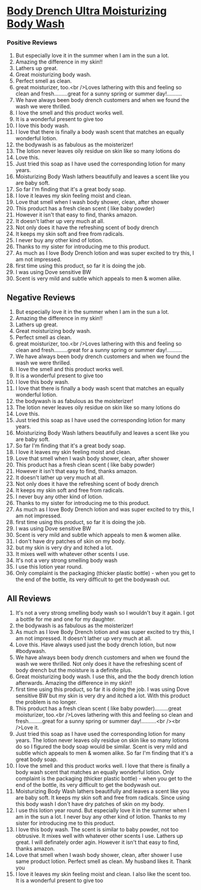 # [Body Drench Ultra Moisturizing Body Wash](https://products.checkmycream.com/products/Body-Drench-Ultra-Moisturizing-Body-Wash.html)

### Positive Reviews

<ol>
      <li>But especially love it in the summer when I am in the sun a lot.  </li>
      <li>Amazing the difference in my skin!!</li>
      <li>Lathers up great.</li>
      <li>Great moisturizing body wash.  </li>
      <li>Perfect smell as clean.</li>
      <li>great moisturizer, too.&lt;br /&gt;Loves lathering with this and feeling so clean and fresh.........great for a sunny spring or summer day!..........</li>
      <li>We have always been body drench customers and when we found the wash we were thrilled.  </li>
      <li>I love the smell and this product works well.  </li>
      <li>It is a wonderful present to give too</li>
      <li>I love this body wash.</li>
      <li>I love that there is finally a body wash scent that matches an equally wonderful lotion.  </li>
      <li>the bodywash is as fabulous as the moisterizer!</li>
      <li>The lotion never leaves oily residue on skin like so many lotions do</li>
      <li>Love this.  </li>
      <li>Just tried this soap as I have used the corresponding lotion for many years.</li>
      <li>Moisturizing Body Wash lathers beautifully and leaves a scent like you are baby soft.  </li>
      <li>So far I&#x27;m finding that it&#x27;s a great body soap.</li>
      <li>I love it leaves my skin feeling moist and clean.</li>
      <li>Love that smell when I wash body shower, clean, after shower</li>
      <li>This product has a fresh clean scent ( like baby powder)</li>
      <li>However it isn&#x27;t that easy to find, thanks amazon.</li>
      <li>It doesn&#x27;t lather up very much at all.</li>
      <li>Not only does it have the refreshing scent of body drench</li>
      <li>It keeps my skin soft and free from radicals.  </li>
      <li>I never buy any other kind of lotion.  </li>
      <li>Thanks to my sister for introducing me to this product.</li>
      <li>As much as I love Body Drench lotion and was super excited to try this, I am not impressed.</li>
      <li>first time using this product, so far it is doing the  job.</li>
      <li>I was using Dove sensitive BW</li>
      <li>Scent is very mild and subtle which appeals to men &amp; women alike.  </li>
</ol>


<h2>Negative Reviews</h2>
<ol>
<li> But especially love it in the summer when I am in the sun a lot.  </li>
<li> Amazing the difference in my skin!!</li>
<li> Lathers up great.</li>
<li> Great moisturizing body wash.  </li>
<li> Perfect smell as clean.</li>
<li> great moisturizer, too.&lt;br /&gt;Loves lathering with this and feeling so clean and fresh.........great for a sunny spring or summer day!..........</li>
<li> We have always been body drench customers and when we found the wash we were thrilled.  </li>
<li> I love the smell and this product works well.  </li>
<li> It is a wonderful present to give too</li>
<li> I love this body wash.</li>
<li> I love that there is finally a body wash scent that matches an equally wonderful lotion.  </li>
<li> the bodywash is as fabulous as the moisterizer!</li>
<li> The lotion never leaves oily residue on skin like so many lotions do</li>
<li> Love this.  </li>
<li> Just tried this soap as I have used the corresponding lotion for many years.</li>
<li> Moisturizing Body Wash lathers beautifully and leaves a scent like you are baby soft.  </li>
<li> So far I&#x27;m finding that it&#x27;s a great body soap.</li>
<li> I love it leaves my skin feeling moist and clean.</li>
<li> Love that smell when I wash body shower, clean, after shower</li>
<li> This product has a fresh clean scent ( like baby powder)</li>
<li> However it isn&#x27;t that easy to find, thanks amazon.</li>
<li> It doesn&#x27;t lather up very much at all.</li>
<li> Not only does it have the refreshing scent of body drench</li>
<li> It keeps my skin soft and free from radicals.  </li>
<li> I never buy any other kind of lotion.  </li>
<li> Thanks to my sister for introducing me to this product.</li>
<li> As much as I love Body Drench lotion and was super excited to try this, I am not impressed.</li>
<li> first time using this product, so far it is doing the  job.</li>
<li> I was using Dove sensitive BW</li>
<li> Scent is very mild and subtle which appeals to men &amp; women alike.  </li>
<li> I don&#x27;t have dry patches of skin on my body.</li>
<li> but my skin is very dry and itched a lot.</li>
<li> It mixes well with whatever other scents I use.</li>
<li> It&#x27;s not a very strong smelling body wash</li>
<li> I use this lotion year round.  </li>
<li> Only complaint is the packaging (thicker plastic bottle) - when you get to the end of the bottle, its very difficult to get the bodywash out.</li>
</ol>

<h2>All Reviews</h2>

<ol>
    <li> It&#x27;s not a very strong smelling body wash so I wouldn&#x27;t buy it again.  I got a bottle for me and one for my daughter.</li>
    <li> the bodywash is as fabulous as the moisterizer!</li>
    <li> As much as I love Body Drench lotion and was super excited to try this, I am not impressed. It doesn&#x27;t lather up very much at all.</li>
    <li> Love this.  Have always used just the body drench lotion, but now #bodywash.</li>
    <li> We have always been body drench customers and when we found the wash we were thrilled.  Not only does it have the refreshing scent of body drench but the moisture is a definite plus.</li>
    <li> Great moisturizing body wash.  I use this, and the the body drench lotion afterwards.  Amazing the difference in my skin!!</li>
    <li> first time using this product, so far it is doing the  job. I was using Dove sensitive BW but my skin is very dry and itched a lot. With this product the problem is no longer.</li>
    <li> This product has a fresh clean scent ( like baby powder).........great moisturizer, too.&lt;br /&gt;Loves lathering with this and feeling so clean and fresh.........great for a sunny spring or summer day!..........&lt;br /&gt;&lt;br /&gt;Love it.</li>
    <li> Just tried this soap as I have used the corresponding lotion for many years. The lotion never leaves oily residue on skin like so many lotions do so I figured the body soap would be similar. Scent is very mild and subtle which appeals to men &amp; women alike.  So far I&#x27;m finding that it&#x27;s a great body soap.</li>
    <li> I love the smell and this product works well.  I love that there is finally a body wash scent that matches an equally wonderful lotion.  Only complaint is the packaging (thicker plastic bottle) - when you get to the end of the bottle, its very difficult to get the bodywash out.</li>
    <li> Moisturizing Body Wash lathers beautifully and leaves a scent like you are baby soft.  It keeps my skin soft and free from radicals.  Since using this body wash I don&#x27;t have dry patches of skin on my body.</li>
    <li> I use this lotion year round.  But especially love it in the summer when I am in the sun a lot.  I never buy any other kind of lotion.  Thanks to my sister for introducing me to this product.</li>
    <li> I love this body wash. The scent is similar to baby powder, not too obtrusive. It mixes well with whatever other scents I use. Lathers up great. I will definately order agin. However it isn&#x27;t that easy to find, thanks amazon.</li>
    <li> Love that smell when I wash body shower, clean, after shower I use same product lotion. Perfect smell as clean. My husband likes it. Thank you</li>
    <li> I love it leaves my skin feeling moist and clean. I also  like the scent too. It is a wonderful present to give too</li>
</ol>




